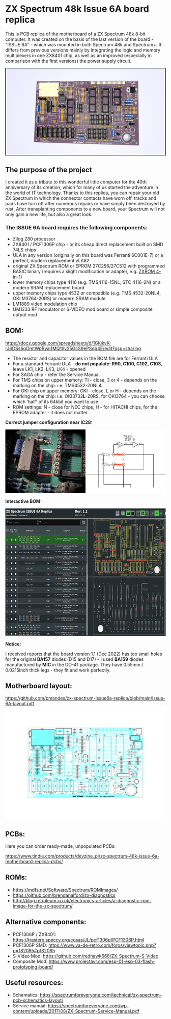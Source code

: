 # ZX Spectrum 48k Issue 6A board replica

This is PCB replica of the motherboard of a ZX Spectrum 48k 8-bit computer. It was created on the basis of the last version of the board - "ISSUE 6A" - which was mounted in both Spectrum 48k and Spectrum+. It differs from previous versions mainly by integrating the logic and memory multiplexers in one ZX8401 chip, as well as an improved (especially in comparison with the first versions) the power supply circuit.

![ISSUE 6A motherboard](https://raw.githubusercontent.com/pmandes/zx-spectrum-issue6a-replica/main/images/zx48-1.2.png)

## The purpose of the project

I created it as a tribute to this wonderful little computer for the 40th anniversary of its creation, which for many of us started the adventure in the world of IT technology. Thanks to this replica, you can repair your old ZX Spectrum in which the connector contacts have worn off, tracks and pads have torn off after numerous repairs or have simply been destroyed by rust. After transplanting components to a new board, your Spectrum will not only gain a new life, but also a great look.

### The ISSUE 6A board requires the following components:

- Zilog Z80 processor
- ZX8401 / PCF1306P chip - or its cheap direct replacement built on SMD 74LS chips
- ULA in any version (originally on this board was Ferranti 6C001E-7) or a perfect, modern replacement vLA82
- original ZX Spectrum ROM or EPROM 27C256/27C512 with programmed BASIC binary (requires a slight modification or adapter, e.g. [ZXROM 4-in-1](https://github.com/pmandes/zx-spectrum-issue6a-replica/tree/main/ZX-ROM-4-in-1))
- lower memory chips type 4116 (e.g. TMS4116-15NL, STC 4116-2N) or a modern SRAM replacement board
- upper memory chips type 4532 or compatible (e.g. TMS 4532-20NL4, OKI M3764-20RS) or modern SRAM module
- LM1889 video modulation chip
- UM1233 RF modulator or S-VIDEO mod board or simple composite output mod

## BOM:

https://docs.google.com/spreadsheets/d/1GlukvK-rJ6DSs6qOmtWpRyai1MQ1hy25GcS9ePSdg4E/edit?usp=sharing

- The resistor and capacitor values in the BOM file are for Ferranti ULA
- For a standard Ferranti ULA - **do not populate: R90, C100, C102, C103**, leave LK1, LK2, LK3, LK4 - opened
- For SAGA chip - refer the Service Manual
- For TMS chips on upper memory: TI - close, 3 or 4 - depends on the marking on the chip: i.e. TMS4532-20NL**4**
- For OKI chip on upper memory: OKI - close, L or H - depends on the marking on the chip: i.e. OKI3732**L**-20RS, for OKI3764 - you can choose which 'half' of its 64kbit you want to use
- ROM settings: N - close for NEC chips, H - for HITACHI chips, for the EPROM adapter - it does not matter

**Correct jumper configuration near IC28:**

<p align="center"><img src="https://raw.githubusercontent.com/pmandes/zx-spectrum-issue6a-replica/main/images/r-c-jumpers.png" height="200"></p>

**Interactive BOM:**

<p align="center">
<a href="https://htmlpreview.github.io/?https://raw.githubusercontent.com/pmandes/zx-spectrum-issue6a-replica/main/bom/ibom.html
"><img src="https://raw.githubusercontent.com/pmandes/zx-spectrum-issue6a-replica/main/images/bom.png" height="400"></a>
</p>

**Notice:**

I received reports that the board version 1.1 (Dec 2022) has too small holes for the original **BA157** diodes (D15 and D17) - I used **BA159** diodes manufactured by **MIC** in the DO-41 package. They have 0.55mm / 0.0215inch thick legs - they fit and work perfectly.

## Motherboard layout:

https://github.com/pmandes/zx-spectrum-issue6a-replica/blob/main/Issue-6A-layout.pdf
![Motherboard layout](https://raw.githubusercontent.com/pmandes/zx-spectrum-issue6a-replica/main/images/layout.png)

## PCBs:

Here you can order ready-made, unpopulated PCBs:

https://www.tindie.com/products/devzine_pl/zx-spectrum-48k-issue-6a-motherboard-replica-pcbs/

## ROMs:

- https://mdfs.net/Software/Spectrum/ROMImages/
- https://github.com/brendanalford/zx-diagnostics
- http://blog.retroleum.co.uk/electronics-articles/a-diagnostic-rom-image-for-the-zx-spectrum/

## Alternative components:

- PCF1306P / ZX8401: https://trastero.speccy.org/cosas/JL/pcf1306p/PCF1306P.html
- PCF1306P SMD: https://www.va-de-retro.com/foros/viewtopic.php?p=182085#p182085
- S-Video Mod: https://github.com/redhawk668/ZX-Spectrum-S-Video
- Composite Mod: https://www.projectavr.com/esp-01-esp-03-flash-prototyping-board/

## Useful resources:
- Schematics: https://spectrumforeveryone.com/technical/zx-spectrum-pcb-schematics-layout/
- Service manual: https://spectrumforeveryone.com/wp-content/uploads/2017/08/ZX-Spectrum-Service-Manual.pdf
